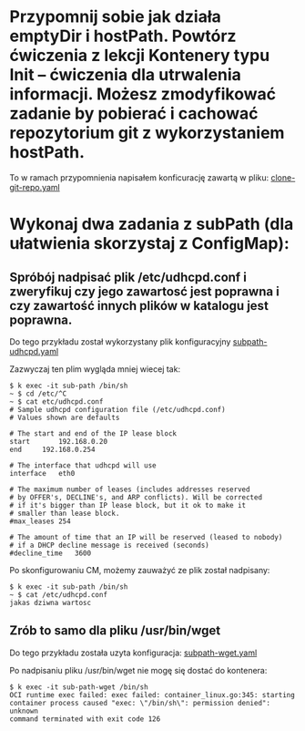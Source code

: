 # Przypomnij sobie jak działa emptyDir i hostPath. Powtórz ćwiczenia z lekcji Kontenery typu Init – ćwiczenia dla utrwalenia informacji. Możesz zmodyfikować zadanie by pobierać i cachować repozytorium git z wykorzystaniem hostPath.

To w ramach przypomnienia napisałem konficurację zawartą w pliku: [clone-git-repo.yaml](clone-git-repo.yaml)

# Wykonaj dwa zadania z subPath (dla ułatwienia skorzystaj z ConfigMap):

## Spróbój nadpisać plik /etc/udhcpd.conf i zweryfikuj czy jego zawartosć jest poprawna i czy zawartość innych plików w katalogu jest poprawna.
Do tego przykładu został wykorzystany plik konfiguracyjny [subpath-udhcpd.yaml](subpath-udhcpd.yaml)

Zazwyczaj ten plim wygląda mniej wiecej tak:
```
$ k exec -it sub-path /bin/sh
~ $ cd /etc/^C
~ $ cat etc/udhcpd.conf
# Sample udhcpd configuration file (/etc/udhcpd.conf)
# Values shown are defaults

# The start and end of the IP lease block
start		192.168.0.20
end		192.168.0.254

# The interface that udhcpd will use
interface	eth0

# The maximum number of leases (includes addresses reserved
# by OFFER's, DECLINE's, and ARP conflicts). Will be corrected
# if it's bigger than IP lease block, but it ok to make it
# smaller than lease block.
#max_leases	254

# The amount of time that an IP will be reserved (leased to nobody)
# if a DHCP decline message is received (seconds)
#decline_time	3600
```

Po skonfigurowaniu CM, możemy zauważyć ze plik został nadpisany:
```
$ k exec -it sub-path /bin/sh
~ $ cat /etc/udhcpd.conf 
jakas dziwna wartosc
```

## Zrób to samo dla pliku /usr/bin/wget
Do tego przykładu została uzyta konfiguracja: [subpath-wget.yaml](subpath-wget.yaml)

Po nadpisaniu pliku /usr/bin/wget nie mogę się dostać do kontenera:
```
$ k exec -it sub-path-wget /bin/sh
OCI runtime exec failed: exec failed: container_linux.go:345: starting container process caused "exec: \"/bin/sh\": permission denied": unknown
command terminated with exit code 126
```
